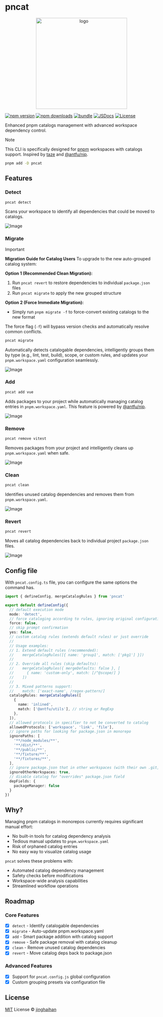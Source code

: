 # pncat

<p align="center">
  <img src="/assets/logo.png" alt="logo" width="300"/>
</p>

[![npm version][npm-version-src]][npm-version-href]
[![npm downloads][npm-downloads-src]][npm-downloads-href]
[![bundle][bundle-src]][bundle-href]
[![JSDocs][jsdocs-src]][jsdocs-href]
[![License][license-src]][license-href]

Enhanced pnpm catalogs management with advanced workspace dependency control.

> [!NOTE]
> This CLI is specifically designed for [pnpm](https://pnpm.io/) workspaces with catalogs support. Inspired by [taze](https://github.com/antfu-collective/taze) and [@antfu/nip](https://github.com/antfu/nip).

```bash
pnpm add -D pncat
```

## Features

### Detect

```bash
pncat detect
```
Scans your workspace to identify all dependencies that could be moved to catalogs.

![Image](/assets/detect.png)

### Migrate

> [!IMPORTANT]
> **Migration Guide for Catalog Users**
> To upgrade to the new auto-grouped catalog system:
>
> **Option 1 (Recommended Clean Migration):**
> 1. Run `pncat revert` to restore dependencies to individual `package.json` files
> 2. Run `pncat migrate` to apply the new grouped structure
>
> **Option 2 (Force Immediate Migration):**
> - Simply run `pnpm migrate -f` to force-convert existing catalogs to the new format
>
> The force flag (`-f`) will bypass version checks and automatically resolve common conflicts.

```bash
pncat migrate
```
Automatically detects catalogable dependencies, intelligently groups them by type (e.g., lint, test, build), scope, or custom rules, and updates your `pnpm.workspace.yaml` configuration seamlessly.

![Image](/assets/migrate.png)

### Add

```bash
pncat add vue
```
Adds packages to your project while automatically managing catalog entries in `pnpm.workspace.yaml`. This feature is powered by [@antfu/nip](https://github.com/antfu/nip).

![Image](/assets/add.png)

### Remove

```bash
pncat remove vitest
```
Removes packages from your project and intelligently cleans up `pnpm.workspace.yaml` when safe.

![Image](/assets/remove.png)

### Clean

```bash
pncat clean
```
Identifies unused catalog dependencies and removes them from `pnpm.workspace.yaml`.

![Image](/assets/clean.png)

### Revert

```bash
pncat revert
```
Moves all catalog dependencies back to individual project `package.json` files.

![Image](/assets/revert.png)

## Config file

With `pncat.config.ts` file, you can configure the same options the command has.

```ts
import { defineConfig, mergeCatalogRules } from 'pncat'

export default defineConfig({
  // default execution mode
  mode: 'detect',
  // force cataloging according to rules, ignoring original configurations
  force: false,
  // skip prompt confirmation
  yes: false,
  // custom catalog rules (extends default rules) or just override
  //
  // Usage examples:
  // 1. Extend default rules (recommended):
  //    mergeCatalogRules([{ name: 'group1', match: ['pkg1'] }])
  //
  // 2. Override all rules (skip defaults):
  //    mergeCatalogRules({ mergeDefaults: false }, [
  //      { name: 'custom-only', match: [/^@scope/] }
  //    ])
  //
  // 3. Mixed patterns support:
  //    match: ['exact-name', /regex-pattern/]
  catalogRules: mergeCatalogRules([
    {
      name: 'inlined',
      match: ['@antfu/utils'], // string or RegExp
    },
  ]),
  // allowed protocols in specifier to not be converted to catalog
  allowedProtocols: ['workspace', 'link', 'file'],
  // ignore paths for looking for package.json in monorepo
  ignorePaths: [
    '**/node_modules/**',
    '**/dist/**',
    '**/public/**',
    '**/fixture/**',
    '**/fixtures/**',
  ],
  // ignore package.json that in other workspaces (with their own .git,pnpm-workspace.yaml,etc.)
  ignoreOtherWorkspaces: true,
  // disable catalog for "overrides" package.json field
  depFields: {
    packageManager: false
  }
})
```

## Why?

Managing pnpm catalogs in monorepos currently requires significant manual effort:
- No built-in tools for catalog dependency analysis
- Tedious manual updates to `pnpm.workspace.yaml`
- Risk of orphaned catalog entries
- No easy way to visualize catalog usage

`pncat` solves these problems with:
- Automated catalog dependency management
- Safety checks before modifications
- Workspace-wide analysis capabilities
- Streamlined workflow operations

## Roadmap

### Core Features
- [x] `detect` - Identify catalogable dependencies
- [x] `migrate` - Auto-update pnpm.workspace.yaml
- [x] `add` - Smart package addition with catalog support
- [x] `remove` - Safe package removal with catalog cleanup
- [x] `clean` - Remove unused catalog dependencies
- [x] `revert` - Move catalog deps back to package.json

### Advanced Features
- [x] Support for `pncat.config.js` global configuration
- [x] Custom grouping presets via configuration file

## License

[MIT](./LICENSE) License © [jinghaihan](https://github.com/xiihn)

<!-- Badges -->

[npm-version-src]: https://img.shields.io/npm/v/pncat?style=flat&colorA=080f12&colorB=1fa669
[npm-version-href]: https://npmjs.com/package/pncat
[npm-downloads-src]: https://img.shields.io/npm/dm/pncat?style=flat&colorA=080f12&colorB=1fa669
[npm-downloads-href]: https://npmjs.com/package/pncat
[bundle-src]: https://img.shields.io/bundlephobia/minzip/pncat?style=flat&colorA=080f12&colorB=1fa669&label=minzip
[bundle-href]: https://bundlephobia.com/result?p=pncat
[license-src]: https://img.shields.io/badge/license-MIT-blue.svg?style=flat&colorA=080f12&colorB=1fa669
[license-href]: https://github.com/xiihn/pncat/LICENSE
[jsdocs-src]: https://img.shields.io/badge/jsdocs-reference-080f12?style=flat&colorA=080f12&colorB=1fa669
[jsdocs-href]: https://www.jsdocs.io/package/pncat
